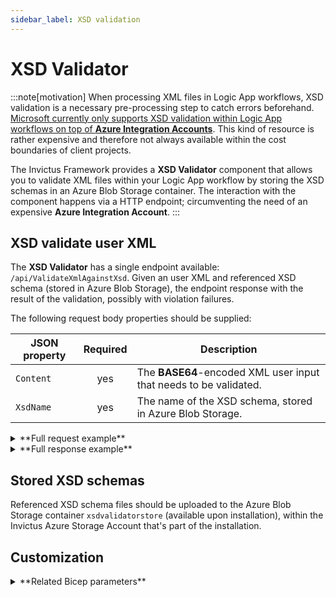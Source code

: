 ```yaml
---
sidebar_label: XSD validation
---
```


# XSD Validator
:::note[motivation]
When processing XML files in Logic App workflows, XSD validation is a necessary pre-processing step to catch errors beforehand. [Microsoft currently only supports XSD validation within Logic App workflows on top of **Azure Integration Accounts**](https://learn.microsoft.com/en-us/azure/logic-apps/logic-apps-enterprise-integration-schemas?tabs=consumption). This kind of resource is rather expensive and therefore not always available within the cost boundaries of client projects.

The Invictus Framework provides a **XSD Validator** component that allows you to validate XML files within your Logic App workflow by storing the XSD schemas in an Azure Blob Storage container. The interaction with the component happens via a HTTP endpoint; circumventing the need of an expensive **Azure Integration Account**.
:::

## XSD validate user XML
The **XSD Validator** has a single endpoint available: `/api/ValidateXmlAgainstXsd`. Given an user XML and referenced XSD schema (stored in Azure Blob Storage), the endpoint response with the result of the validation, possibly with violation failures.

The following request body properties should be supplied:

| JSON property | Required | Description                                                       |
| ------------- | :------: | ----------------------------------------------------------------- |
| `Content`     | yes      | The **BASE64**-encoded XML user input that needs to be validated. |
| `XsdName`     | yes      | The name of the XSD schema, stored in Azure Blob Storage.         |

<details>
<summary>**Full request example**</summary>

```json
// POST -> /api/ValidateXmlAgainstXsd
{
    "Content": "PHBlcnNvbj48Zmlyc3ROYW1lPkpvaG48L2ZpcnN0TmFtZT48L2xhc3ROYW1lPkRvZTwvbGFzdE5hbWU+PHByb2R1Y3RUeXBlPjEwPC9wcm9kdWN0VHlwZT48L3BlcnNvbj4=",
    "XsdName": "person.xsd"
}
```
</details>

<details>
<summary>**Full response example**</summary>

```json
// 200 OK <- /api/ValidateXmlAgainstXsd
{
    "isValid": false,
    "exceptions": [
        {
            "message": "The element 'person' has invalid child element 'productType'. List of possible elements expected: 'firstName', 'lastName'." 
        }
    ]
}
```
</details>

## Stored XSD schemas
Referenced XSD schema files should be uploaded to the Azure Blob Storage container `xsdvalidatorstore` (available upon installation), within the Invictus Azure Storage Account that's part of the installation.

## Customization

<details>
<summary>**Related Bicep parameters**</summary>

The following Bicep parameters control the inner workings of the **XSD Validator** component. See the [release pipeline step of the deployment of the Invictus Framework](./installation/index.mdx) to learn more.

| Bicep parameter | Default | Description |
| --------------- | ------- | ----------- |
| `storageAccountName` | `invictus{resourcePrefix}store` | The name of the Azure Storage Account (used by other Framework components as well) where the `xsdvalidatorstore` Azure Blob Storage container will be located. |
| `xsdValidatorScaling` | `{ cpuResources: '0.5', memoryResources: '1.0Gi', scaleMaxReplicas: 1, scaleMinReplicas: 0, concurrentRequests: 10 }` | The Container App options to control scaling. See [scaling rules in Azure Container Apps](https://learn.microsoft.com/en-us/azure/container-apps/scale-app?pivots=container-apps-bicep#custom). |
| `xsdValidatorFunctionName` | `inv-{resourcePrefix}-xsdvalidator` | The name of the Azure Container App to be created for the **XSD Validator** component. |
</details>
